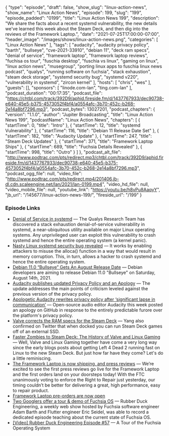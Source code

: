{
  "type": "episode",
  "draft": false,
  "show_slug": "linux-action-news",
  "show_name": "Linux Action News",
  "episode": 199,
  "slug": "199",
  "episode_padded": "0199",
  "title": "Linux Action News 199",
  "description": "We share the facts about a recent systemd vulnerability, the new details we've learned this week about the Steam Deck, and then dig into the reviews of the Framework Laptop.",
  "date": "2021-07-25T17:00:00-07:00",
  "header_image": "/images/shows/linux-action-news.png",
  "categories": [
    "Linux Action News"
  ],
  "tags": [
    "audacity",
    "audacity privacy policy",
    "barth",
    "bullseye",
    "cve-2021-33910",
    "debian 11",
    "deck ram specs",
    "denial of service",
    "framework laptop",
    "framework laptop reviews",
    "fuchisa os tour",
    "fuschia desktop",
    "fuschia vs linux",
    "gaming on linux",
    "linux action news",
    "musegroup",
    "porting linux apps to fuschia linux news podcast",
    "qualys",
    "running software on fuchsia",
    "stack exhaustion",
    "steam deck storage",
    "systemd security bug",
    "systemd v220",
    "vulnerability in systemd",
    "zircon kernel"
  ],
  "hosts": [
    "chris",
    "wes"
  ],
  "guests": [],
  "sponsors": [
    "linode.com-lan",
    "ting.com-lan"
  ],
  "podcast_duration": "00:17:35",
  "podcast_file": "https://chtbl.com/track/392D9/aphid.fireside.fm/d/1437767933/dec90738-e640-45e5-b375-4573052f4bf4/a0554afc-3b70-452c-b268-2e14a8bf7296.mp3",
  "podcast_bytes": 13027201,
  "podcast_chapters": {
    "version": "1.1.0",
    "author": "Jupiter Broadcasting",
    "title": "Linux Action News 199",
    "podcastName": "Linux Action News",
    "chapters": [
      {
        "startTime": 0,
        "title": "Intro"
      },
      {
        "startTime": 12,
        "title": "systemd Vulnerability"
      },
      {
        "startTime": 116,
        "title": "Debian 11 Release Date Set"
      },
      {
        "startTime": 182,
        "title": "Audacity Update"
      },
      {
        "startTime": 247,
        "title": "Steam Deck Updates"
      },
      {
        "startTime": 371,
        "title": "Framework Laptop Ships"
      },
      {
        "startTime": 689,
        "title": "Fuchsia Details Revealed"
      },
      {
        "startTime": 998,
        "title": "Outro"
      }
    ]
  },
  "podcast_alt_file": "http://www.podtrac.com/pts/redirect.mp3/chtbl.com/track/392D9/aphid.fireside.fm/d/1437767933/dec90738-e640-45e5-b375-4573052f4bf4/a0554afc-3b70-452c-b268-2e14a8bf7296.mp3",
  "podcast_ogg_file": null,
  "video_file": "http://www.podtrac.com/pts/redirect.mp4/201406.jb-dl.cdn.scaleengine.net/lan/2021/lan-0199.mp4",
  "video_hd_file": null,
  "video_mobile_file": null,
  "youtube_link": "https://youtu.be/h8vPu8AaqyY",
  "jb_url": "/145677/linux-action-news-199/",
  "fireside_url": "/199"
}


### Episode Links

  * [Denial of Service in systemd](https://blog.qualys.com/vulnerabilities-threat-research/2021/07/20/cve-2021-33910-denial-of-service-stack-exhaustion-in-systemd-pid-1 "Denial of Service in systemd") — The Qualys Research Team has discovered a stack exhaustion denial-of-service vulnerability in systemd, a near-ubiquitous utility available on major Linux operating systems. Any unprivileged user can exploit this vulnerability to crash systemd and hence the entire operating system (a kernel panic).
  * [Nasty Linux systemd security bug revealed](https://www.zdnet.com/article/nasty-linux-systemd-security-bug-revealed/ "Nasty Linux systemd security bug revealed") — It works by enabling attackers to misuse the alloca() function in a way that would result in memory corruption. This, in turn, allows a hacker to crash systemd and hence the entire operating system. 
  * [Debian 11.0 “Bullseye” Gets An August Release Date](https://www.phoronix.com/scan.php?page=news_item&px=Debian-11-Release-Date "Debian 11.0 “Bullseye” Gets An August Release Date") — Debian developers are aiming to release Debian 11.0 "Bullseye" on Saturday, August 14th, 2021.
  * [Audacity publishes updated Privacy Policy and an Apology](https://www.ghacks.net/2021/07/23/audacity-publishes-updated-privacy-policy-and-an-apology/ "Audacity publishes updated Privacy Policy and an Apology") — The update addresses the main points of criticism leveled against the previous version of the privacy policy.
  * [Apologetic Audacity rewrites privacy policy after ‘significant lapse in communication’](https://www.theregister.com/2021/07/23/audactiy_apology/ "Apologetic Audacity rewrites privacy policy after ‘significant lapse in communication’") — Open-source audio editor Audacity this week posted an apology on GitHub in response to the entirely predictable furore over the platform's privacy policy.
  * [Valve corrects the RAM specs for the Steam Deck](https://www.gamingonlinux.com/2021/07/valve-corrects-the-ram-specs-for-the-steam-deck-games-should-run-nicely-from-sd-card "Valve corrects the RAM specs for the Steam Deck") — Yang also confirmed on Twitter that when docked you can run Steam Deck games off of an external SSD.
  * [Faster Zombies to Steam Deck: The History of Valve and Linux Gaming](https://www.gamingonlinux.com/2021/07/faster-zombies-to-steam-deck-the-history-of-valve-and-linux-gaming "Faster Zombies to Steam Deck: The History of Valve and Linux Gaming") — Well, Valve and Linux Gaming together have come a very long way since the early blogs posts about getting Left 4 Dead 2 running fast on Linux to the new Steam Deck. But just how far have they come? Let's do a little reminiscing.
  * [The Framework Laptop is now shipping, and press reviews](https://frame.work/ca/en/blog/the-framework-laptop-is-now-shipping-and-press-reviews "The Framework Laptop is now shipping, and press reviews") — We’re excited to see the first press reviews go live for the Framework Laptop and the first orders land on your doorsteps today! With the FTC unanimously voting to enforce the Right to Repair just yesterday, our timing couldn’t be better for delivering a great, high performance, easy to repair product.
  * [Framework Laptop pre-orders are now open](https://frame.work/ "Framework Laptop pre-orders are now open")
  * [Two Googlers offer a tour & demo of Fuchsia OS](https://9to5google.com/2021/07/23/two-googlers-offer-a-tour-and-coding-demo-of-fuchsia-os-video/ "Two Googlers offer a tour & demo of Fuchsia OS") — Rubber Duck Engineering, a weekly web show hosted by Fuchsia software engineer Adam Barth and Flutter engineer Eric Seidel, was able to record a dedicated episode teaching about the current state of Fuchsia OS.
  * [[Video] Rubber Duck Engineering Episode #57](https://www.youtube.com/watch?v=gIT1ISCioDY "\[Video\] Rubber Duck Engineering Episode #57") — A Tour of the Fuchsia Operating System


